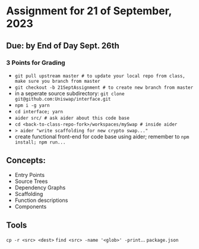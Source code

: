 # Assignment for 21 of September, 2023
## Due: by End of Day Sept. 26th

### 3 Points for Grading

* `git pull upstream master # to update your local repo from class, make sure you branch from master` 
* `git checkout -b 21SeptAssignment # to create new branch from master`
* in a seperate source subdirectory: `git clone git@github.com:Uniswap/interface.git`
* `npm i -g yarn`
* `cd interface; yarn`
* `aider src/ # ask aider about this code base`
* `cd <back-to-class-repo-fork>/workspaces/mySwap # inside aider`
* `> aider "write scaffolding for new crypto swap..."`
* create functional front-end for code base using aider; remember to `npm install; npm run...`

## Concepts:
* Entry Points
* Source Trees
* Dependency Graphs
* Scaffolding
* Function descriptions
* Components

## Tools
`cp -r <src> <dest>`
`find <src> -name '<glob>' -print`...
`package.json`
